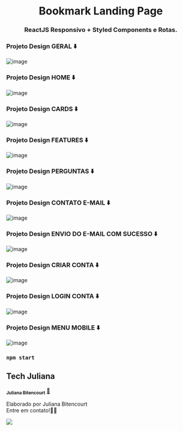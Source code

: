 <h1 align="center">
Bookmark Landing Page

<h3 align="center">
ReactJS Responsivo + Styled Components e Rotas.

### Projeto Design GERAL ⬇️

![image](https://raw.githubusercontent.com/techjuliana/Bookmark-landing-page/main/design/desktop-preview.jpg)

### Projeto Design HOME ⬇️

![image](https://raw.githubusercontent.com/techjuliana/Bookmark-landing-page/main/design/home.png)

### Projeto Design CARDS ⬇️

![image](https://raw.githubusercontent.com/techjuliana/Bookmark-landing-page/main/design/cards.png)

### Projeto Design FEATURES ⬇️

![image](https://raw.githubusercontent.com/techjuliana/Bookmark-landing-page/main/design/features.png)


### Projeto Design PERGUNTAS ⬇️

![image](https://raw.githubusercontent.com/techjuliana/Bookmark-landing-page/main/design/perguntas.png)

### Projeto Design CONTATO E-MAIL ⬇️

![image](https://raw.githubusercontent.com/techjuliana/Bookmark-landing-page/main/design/contato.png)


### Projeto Design ENVIO DO E-MAIL COM SUCESSO ⬇️

![image](https://raw.githubusercontent.com/techjuliana/Bookmark-landing-page/main/design/emailSucesso.png)

### Projeto Design CRIAR CONTA ⬇️

![image](https://raw.githubusercontent.com/techjuliana/Bookmark-landing-page/main/design/criarConta.png)

### Projeto Design LOGIN CONTA ⬇️

![image](https://raw.githubusercontent.com/techjuliana/Bookmark-landing-page/main/design/login.png)


### Projeto Design MENU MOBILE ⬇️

![image](https://raw.githubusercontent.com/techjuliana/Bookmark-landing-page/main/design/menuMobile.png)

### `npm start`

## Tech Juliana

<a href="https://www.linkedin.com/in/techjuliana">
 <sub><b>Juliana Bitencourt</b></sub></a>  <a href="https://www.linkedin.com/in/techjuliana" title="LinkedIn">🚀</a>

Elaborado por Juliana Bitencourt
<br> Entre em contato!👋🏽 </br>

 <div> 
  <a href="https://www.linkedin.com/in/techjuliana" target="_blank"><img src="https://img.shields.io/badge/-LinkedIn-%230077B5?style=for-the-badge&logo=linkedin&logoColor=white" target="_blank"></a> 
</div>
